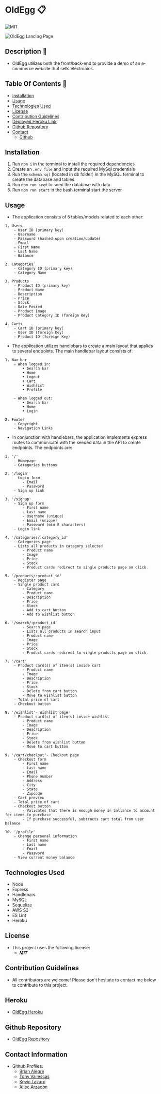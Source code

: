 # OldEgg 📋

![MIT](https://img.shields.io/badge/License-MIT-blue.svg)

![OldEgg Landing Page](./public/images/demo/oldegg-landing-page.png)

## Description 📍
- OldEgg utilizes both the front/back-end to provide a demo of an e-commerce website that sells electronics.

## Table Of Contents 📜
* [Installation](#installation)
* [Usage](#usage)
* [Technologies Used](#technologies-used)
* [License](#license)
* [Contribution Guidelines](#contribution-guidelines)
* [Deployed Heroku Link](#heroku)
* [Github Repository](#github-repository)
* [Contact](#contact-information)
    * [Github](#github)

## Installation 
 1. Run ``` npm i ``` in the terminal to install the required dependencies
 2. Create an ```.env file``` and input the required MySql credentials
 3. Run the ```schema.sql``` (located in db folder) in the MySQL terminal to create the database and tables
 4. Run ```npm run seed``` to seed the database with data
 5. Run ```npm run start``` in the bash terminal start the server

## Usage 
- The application consists of 5 tables/models related to each other:
```
1. Users 
    - User ID (primary key)
    - Username
    - Password (hashed upon creation/update)
    - Email
    - First Name
    - Last Name
    - Balance

2. Categories
    - Category ID (primary key)
    - Category Name
    
3. Products
    - Product ID (primary key)
    - Product Name
    - Description
    - Price
    - Stock
    - Date Posted
    - Product Image
    - Product Category ID (foreign Key)

4. Carts
    - Cart ID (primary key)
    - User ID (foreign Key)
    - Product ID (foreign Key)
```

- The application utilizes handlebars to create a main layout that applies to several endpoints. The main handlebar layout consists of:

```
1. Nav bar 
    - When logged in:
        • Search bar
        • Home 
        • Logout
        • Cart
        • Wishlist
        • Profile

    - When logged out:
        • Search bar
        • Home
        • Login

2. Footer
    - Copyright
    - Navigation Links
```

- In conjunction with handlebars, the application implements express routes to communicate with the seeded data in the API to create endpoints. The endpoints are:

```
1. '/'
    - Homepage
    - Categories buttons 

2. '/login'
    - Login form
        - Email
        - Password
    - Sign up link

3. '/signup'
    - Sign up form
        - First name
        - Last name
        - Username (unique)
        - Email (unique)
        - Password (min 8 characters)
    - Login link

4. '/categories/:category_id'
    - Categories page
    - Lists all products in category selected
        - Product name
        - Image
        - Price
        - Stock
        - Product cards redirect to single products page on click.

5. '/products/:product_id'
    - Register page
    - Single product card
        - Category
        - Product name
        - Description
        - Price
        - Stock
        - Add to cart button 
        - Add to wishlist button

6. '/search/:product_id'
        - Search page
        - Lists all products in search input
        - Product name
        - Image
        - Price
        - Stock
        - Product cards redirect to single products page on click.

7. '/cart'
    - Product card(s) of item(s) inside cart
        - Product name
        - Image
        - Description
        - Price
        - Stock
        - Delete from cart button
        - Move to wishlist button
    - Total price of cart 
    - Checkout button

8. '/wishlist'- Wishlist page
    - Product card(s) of item(s) inside wishlist
        - Product name
        - Image
        - Description
        - Price
        - Stock
        - Delete from wishlist button
        - Move to cart button

9. '/cart/checkout'- Checkout page
    - Checkout form
        - First name
        - Last name
        - Email
        - Phone number
        - Address
        - City
        - State
        - Zipcode
    - Cart preview 
    - Total price of cart
    - Checkout button
        - Validates that there is enough money in ballance to account for items to purchase
        - If purchase successful, subtracts cart total from user balance

10. '/profile'
    - Change personal information
        - First name
        - Last name
        - Email
        - Password
    - View current money balance
```
##  Technologies Used
- Node
- Express
- Handlebars
- MySQL
- Sequelize
- AWS S3
- ES Lint
- Heroku

##  License
- This project uses the following license:<br>
     - ***MIT***

##  Contribution Guidelines 
- All contributors are welcome! Please don't hesitate to contact me below to contribute to this project.

##  Heroku
- [OldEgg Heroku](https://oldegg.herokuapp.com/)

##  Github Repository 
- [OldEgg Repository](https://github.com/brianalegre/Project2)

##  Contact Information
- Github Profiles:
    - [Brian Alegre](https://github.com/brianalegre)
    - [Tony Vallescas](https://github.com/Tonyavall)
    - [Kevin Lazaro](https://github.com/keeezy)
    - [Allec Arzadon](https://github.com/axe714)

